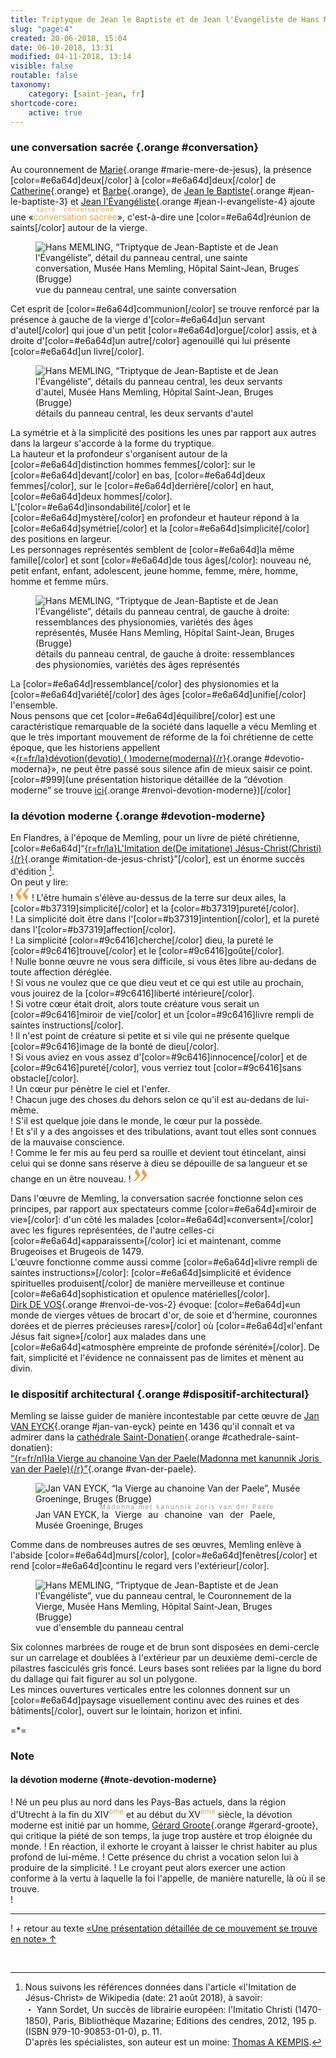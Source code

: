 ```yaml
---
title: Triptyque de Jean le Baptiste et de Jean l'Évangéliste de Hans Memling
slug: "page:4"
created: 20-06-2018, 15:04
date: 06-10-2018, 13:31
modified: 04-11-2018, 13:14
visible: false
routable: false
taxonomy:
    category: [saint-jean, fr]
shortcode-core:
    active: true
---
```

### une conversation sacrée {.orange #conversation}

Au couronnement de [Marie][27]{.orange #marie-mere-de-jesus}, la présence [color=#e6a64d]deux[/color] à [color=#e6a64d]deux[/color] de [Catherine](#catherine-d-alexandrie "Catherine d'Alexandrie"){.orange} et [Barbe](#barbe){.orange}, de [Jean le Baptiste](#jean-le-baptiste-2 "Jean le Baptiste"){.orange #jean-le-baptiste-3} et [Jean l'Évangéliste](#jean-l-evangeliste-3 "Jean l'Évangéliste"){.orange #jean-l-evangeliste-4} ajoute une «<ruby lang="fr" style="color:#e6a64d;">conversation&#160;sacrée<rp>(</rp><rt lang="it" style="font-size: 70%;letter-spacing: 1px;color:#e6a64d;">sacra&#160;conversazione</rt><rp>)</rp></ruby>», c'est-à-dire une [color=#e6a64d]réunion de saints[/color] autour de la vierge.  

<figure><picture>
<source
sizes="(max-width: 767px) 98vw, (min-width: 959px) 50vw, 86vw"
srcset="
/user/sites/docs/pages/01.home/06.bruges/01.hopital-saint-jean/01.saint-jean/04.saint-jean_4/sainte-conversation-280.webp 280w,
/user/sites/docs/pages/01.home/06.bruges/01.hopital-saint-jean/01.saint-jean/04.saint-jean_4/sainte-conversation-380.webp 380w,
/user/sites/docs/pages/01.home/06.bruges/01.hopital-saint-jean/01.saint-jean/04.saint-jean_4/sainte-conversation-480.webp 480w,
/user/sites/docs/pages/01.home/06.bruges/01.hopital-saint-jean/01.saint-jean/04.saint-jean_4/sainte-conversation-640.webp 640w,
/user/sites/docs/pages/01.home/06.bruges/01.hopital-saint-jean/01.saint-jean/04.saint-jean_4/sainte-conversation-840.webp 840w,
/user/sites/docs/pages/01.home/06.bruges/01.hopital-saint-jean/01.saint-jean/04.saint-jean_4/sainte-conversation-1280.webp 1280w,
/user/sites/docs/pages/01.home/06.bruges/01.hopital-saint-jean/01.saint-jean/04.saint-jean_4/sainte-conversation-1600.webp 1600w,
/user/sites/docs/pages/01.home/06.bruges/01.hopital-saint-jean/01.saint-jean/04.saint-jean_4/sainte-conversation-1920.webp 1920w"
type="image/webp" />
<img
src="/user/sites/docs/pages/01.home/06.bruges/01.hopital-saint-jean/01.saint-jean/04.saint-jean_4/sainte-conversation-640.jpg" title="Hans MEMLING, “Triptyque de Jean-Baptiste et de Jean l'Évangéliste”, détail du panneau central, une sainte conversation, Musée Hans Memling, Hôpital Saint-Jean, Bruges (Brugge)" alt="Hans MEMLING, “Triptyque de Jean-Baptiste et de Jean l'Évangéliste”, détail du panneau central, une sainte conversation, Musée Hans Memling, Hôpital Saint-Jean, Bruges (Brugge)" class="class-70-img"
sizes="(max-width: 767px) 98vw, (min-width: 959px) 50vw, 86vw"
srcset="
/user/sites/docs/pages/01.home/06.bruges/01.hopital-saint-jean/01.saint-jean/04.saint-jean_4/sainte-conversation-280.jpg 280w,
/user/sites/docs/pages/01.home/06.bruges/01.hopital-saint-jean/01.saint-jean/04.saint-jean_4/sainte-conversation-380.jpg 380w,
/user/sites/docs/pages/01.home/06.bruges/01.hopital-saint-jean/01.saint-jean/04.saint-jean_4/sainte-conversation-480.jpg 480w,
/user/sites/docs/pages/01.home/06.bruges/01.hopital-saint-jean/01.saint-jean/04.saint-jean_4/sainte-conversation-640.jpg 640w,
/user/sites/docs/pages/01.home/06.bruges/01.hopital-saint-jean/01.saint-jean/04.saint-jean_4/sainte-conversation-840.jpg 840w,
/user/sites/docs/pages/01.home/06.bruges/01.hopital-saint-jean/01.saint-jean/04.saint-jean_4/sainte-conversation-1280.jpg 1280w,
/user/sites/docs/pages/01.home/06.bruges/01.hopital-saint-jean/01.saint-jean/04.saint-jean_4/sainte-conversation-1600.jpg 1600w,
/user/sites/docs/pages/01.home/06.bruges/01.hopital-saint-jean/01.saint-jean/04.saint-jean_4/sainte-conversation-1920.jpg 1920w">
</picture><figcaption>vue du panneau central, une sainte conversation</figcaption></figure>

Cet esprit de [color=#e6a64d]communion[/color] se trouve renforcé par la présence à gauche de la vierge d'[color=#e6a64d]un servant d'autel[/color] qui joue d'un petit [color=#e6a64d]orgue[/color] assis, et à droite d'[color=#e6a64d]un autre[/color] agenouillé qui lui présente [color=#e6a64d]un livre[/color].

<figure><picture>
<source
sizes="(max-width: 767px) 98vw, (min-width: 959px) 50vw, 86vw"
srcset="
/user/sites/docs/pages/01.home/06.bruges/01.hopital-saint-jean/01.saint-jean/04.saint-jean_4/servants-vis-a-vis-280.webp 280w,
/user/sites/docs/pages/01.home/06.bruges/01.hopital-saint-jean/01.saint-jean/04.saint-jean_4/servants-vis-a-vis-380.webp 380w,
/user/sites/docs/pages/01.home/06.bruges/01.hopital-saint-jean/01.saint-jean/04.saint-jean_4/servants-vis-a-vis-480.webp 480w,
/user/sites/docs/pages/01.home/06.bruges/01.hopital-saint-jean/01.saint-jean/04.saint-jean_4/servants-vis-a-vis-640.webp 640w,
/user/sites/docs/pages/01.home/06.bruges/01.hopital-saint-jean/01.saint-jean/04.saint-jean_4/servants-vis-a-vis-840.webp 840w,
/user/sites/docs/pages/01.home/06.bruges/01.hopital-saint-jean/01.saint-jean/04.saint-jean_4/servants-vis-a-vis-1280.webp 1280w,
/user/sites/docs/pages/01.home/06.bruges/01.hopital-saint-jean/01.saint-jean/04.saint-jean_4/servants-vis-a-vis-1600.webp 1600w,
/user/sites/docs/pages/01.home/06.bruges/01.hopital-saint-jean/01.saint-jean/04.saint-jean_4/servants-vis-a-vis-1920.webp 1920w"
type="image/webp" />
<img
src="/user/sites/docs/pages/01.home/06.bruges/01.hopital-saint-jean/01.saint-jean/04.saint-jean_4/servants-vis-a-vis-640.jpg" title="Hans MEMLING, “Triptyque de Jean-Baptiste et de Jean l'Évangéliste”, détails du panneau central, les deux servants d'autel, Musée Hans Memling, Hôpital Saint-Jean, Bruges (Brugge)" alt="Hans MEMLING, “Triptyque de Jean-Baptiste et de Jean l'Évangéliste”, détails du panneau central, les deux servants d'autel, Musée Hans Memling, Hôpital Saint-Jean, Bruges (Brugge)" class="class-diane-img"
sizes="(max-width: 767px) 98vw, (min-width: 959px) 50vw, 86vw"
srcset="
/user/sites/docs/pages/01.home/06.bruges/01.hopital-saint-jean/01.saint-jean/04.saint-jean_4/servants-vis-a-vis-280.jpg 280w,
/user/sites/docs/pages/01.home/06.bruges/01.hopital-saint-jean/01.saint-jean/04.saint-jean_4/servants-vis-a-vis-380.jpg 380w,
/user/sites/docs/pages/01.home/06.bruges/01.hopital-saint-jean/01.saint-jean/04.saint-jean_4/servants-vis-a-vis-480.jpg 480w,
/user/sites/docs/pages/01.home/06.bruges/01.hopital-saint-jean/01.saint-jean/04.saint-jean_4/servants-vis-a-vis-640.jpg 640w,
/user/sites/docs/pages/01.home/06.bruges/01.hopital-saint-jean/01.saint-jean/04.saint-jean_4/servants-vis-a-vis-840.jpg 840w,
/user/sites/docs/pages/01.home/06.bruges/01.hopital-saint-jean/01.saint-jean/04.saint-jean_4/servants-vis-a-vis-1280.jpg 1280w,
/user/sites/docs/pages/01.home/06.bruges/01.hopital-saint-jean/01.saint-jean/04.saint-jean_4/servants-vis-a-vis-1600.jpg 1600w,
/user/sites/docs/pages/01.home/06.bruges/01.hopital-saint-jean/01.saint-jean/04.saint-jean_4/servants-vis-a-vis-1920.jpg 1920w">
</picture><figcaption>détails du panneau central, les deux servants d'autel</figcaption></figure>

La symétrie et à la simplicité des positions les unes par rapport aux autres dans la largeur s'accorde à la forme du tryptique.  
La hauteur et la profondeur s'organisent autour de la [color=#e6a64d]distinction hommes femmes[/color]: sur le [color=#e6a64d]devant[/color] en bas, [color=#e6a64d]deux femmes[/color], sur le [color=#e6a64d]derrière[/color] en haut, [color=#e6a64d]deux hommes[/color].  
L'[color=#e6a64d]insondabilité[/color] et le [color=#e6a64d]mystère[/color] en profondeur et hauteur répond à la [color=#e6a64d]symétrie[/color] et la [color=#e6a64d]simplicité[/color] des positions en largeur.  
Les personnages représentés semblent de [color=#e6a64d]la même famille[/color] et sont [color=#e6a64d]de tous âges[/color]: 
nouveau né, petit enfant, enfant, adolescent, jeune homme, femme, mère, homme, homme et femme mûrs.

<figure><picture>
<source
sizes="(max-width: 767px) 98vw, (min-width: 959px) 50vw, 86vw"
srcset="
/user/sites/docs/pages/01.home/06.bruges/01.hopital-saint-jean/01.saint-jean/04.saint-jean_4/air-de-famille-280.webp 280w,
/user/sites/docs/pages/01.home/06.bruges/01.hopital-saint-jean/01.saint-jean/04.saint-jean_4/air-de-famille-380.webp 380w,
/user/sites/docs/pages/01.home/06.bruges/01.hopital-saint-jean/01.saint-jean/04.saint-jean_4/air-de-famille-480.webp 480w,
/user/sites/docs/pages/01.home/06.bruges/01.hopital-saint-jean/01.saint-jean/04.saint-jean_4/air-de-famille-640.webp 640w,
/user/sites/docs/pages/01.home/06.bruges/01.hopital-saint-jean/01.saint-jean/04.saint-jean_4/air-de-famille-840.webp 840w,
/user/sites/docs/pages/01.home/06.bruges/01.hopital-saint-jean/01.saint-jean/04.saint-jean_4/air-de-famille-1280.webp 1280w,
/user/sites/docs/pages/01.home/06.bruges/01.hopital-saint-jean/01.saint-jean/04.saint-jean_4/air-de-famille-1600.webp 1600w,
/user/sites/docs/pages/01.home/06.bruges/01.hopital-saint-jean/01.saint-jean/04.saint-jean_4/air-de-famille-1920.webp 1920w"
type="image/webp" />
<img
src="/user/sites/docs/pages/01.home/06.bruges/01.hopital-saint-jean/01.saint-jean/04.saint-jean_4/air-de-famille-640.jpg" title="Hans MEMLING, “Triptyque de Jean-Baptiste et de Jean l'Évangéliste”, détails du panneau central, de gauche à droite: ressemblances des physionomies, variétés des âges représentés, Musée Hans Memling, Hôpital Saint-Jean, Bruges (Brugge)" alt="Hans MEMLING, “Triptyque de Jean-Baptiste et de Jean l'Évangéliste”, détails du panneau central, de gauche à droite: ressemblances des physionomies, variétés des âges représentés, Musée Hans Memling, Hôpital Saint-Jean, Bruges (Brugge)" class="class-70-img"
sizes="(max-width: 767px) 98vw, (min-width: 959px) 50vw, 86vw"
srcset="
/user/sites/docs/pages/01.home/06.bruges/01.hopital-saint-jean/01.saint-jean/04.saint-jean_4/air-de-famille-280.jpg 280w,
/user/sites/docs/pages/01.home/06.bruges/01.hopital-saint-jean/01.saint-jean/04.saint-jean_4/air-de-famille-380.jpg 380w,
/user/sites/docs/pages/01.home/06.bruges/01.hopital-saint-jean/01.saint-jean/04.saint-jean_4/air-de-famille-480.jpg 480w,
/user/sites/docs/pages/01.home/06.bruges/01.hopital-saint-jean/01.saint-jean/04.saint-jean_4/air-de-famille-640.jpg 640w,
/user/sites/docs/pages/01.home/06.bruges/01.hopital-saint-jean/01.saint-jean/04.saint-jean_4/air-de-famille-840.jpg 840w,
/user/sites/docs/pages/01.home/06.bruges/01.hopital-saint-jean/01.saint-jean/04.saint-jean_4/air-de-famille-1280.jpg 1280w,
/user/sites/docs/pages/01.home/06.bruges/01.hopital-saint-jean/01.saint-jean/04.saint-jean_4/air-de-famille-1600.jpg 1600w,
/user/sites/docs/pages/01.home/06.bruges/01.hopital-saint-jean/01.saint-jean/04.saint-jean_4/air-de-famille-1920.jpg 1920w">
</picture><figcaption>détails du panneau central, de gauche à droite: ressemblances des physionomies, variétés des âges représentés</figcaption></figure>

La [color=#e6a64d]ressemblance[/color] des physionomies et la [color=#e6a64d]variété[/color] des âges [color=#e6a64d]unifie[/color] l'ensemble.  
Nous pensons que cet [color=#e6a64d]équilibre[/color] est une caractéristique remarquable de la société dans laquelle a vécu Memling et que le très important mouvement de réforme de la foi chrétienne de cette époque, que les historiens appellent «[{r=fr/la}dévotion(devotio)&#160;(&#160;)moderne(moderna){/r}][31]{.orange #devotio-moderna}», ne peut être passé sous silence afin de mieux saisir ce point.  
[color=#999](une présentation historique détaillée de la “dévotion moderne” se trouve [ici][35]{.orange #renvoi-devotion-moderne})[/color]

### la dévotion moderne {.orange #devotion-moderne}

En Flandres, à l'époque de Memling, pour un livre de piété chrétienne, [color=#e6a64d]“[{r=fr/la}L&#39;Imitation&#160;de(De&#160;imitatione)&#160;Jésus-Christ(Christi){/r}][33]{.orange #imitation-de-jesus-christ}”[/color], est un énorme succès d'édition [^4].    
On peut y lire:  
! <span><svg xmlns="http://www.w3.org/2000/svg" width="22px" height="22px" viewBox="0 0 78 78" fill="#e6a64d" opacity="1"><path d="M76.5 9.0009L57.0898 32.605c-.88226 1.10283-.88226 1.54397-.88226 1.76454 0 1.10286 1.76455 3.30857 2.8674 4.632l13.0167 14.99877L61.50123 74.9545 50.4727 59.51456c-2.87047-3.97028-10.80793-15.88413-10.80793-19.19267 0-1.76458.6617-2.4263 6.6171-9.7051C60.8395 12.74754 63.04522 10.98297 70.98575 3.0455L76.5 9.00092zm-38.16172 0L18.9281 32.605c-.88228 1.10283-.88228 1.54397-.88228 1.76454 0 1.10286 1.76457 3.30857 2.86742 4.632L33.92688 54.0003 23.3395 74.9545 12.30793 59.51456C9.44053 55.54428 1.5 43.63043 1.5 40.3219c0-1.76458.6617-2.4263 6.6171-9.7051C22.67475 12.74754 24.88043 10.98297 32.82097 3.0455l5.51732 5.9554z"/></svg></span> 
! L'être humain s'élève au-dessus de la terre sur deux ailes, la [color=#b37319]simplicité[/color] et la [color=#b37319]pureté[/color].  
! La simplicité doit être dans l'[color=#b37319]intention[/color], et la pureté dans l'[color=#b37319]affection[/color].  
! La simplicité [color=#9c6416]cherche[/color] dieu, la pureté le [color=#9c6416]trouve[/color] et le [color=#9c6416]goûte[/color].  
! Nulle bonne œuvre ne vous sera difficile, si vous êtes libre au-dedans de toute affection déréglée.  
! Si vous ne voulez que ce que dieu veut et ce qui est utile au prochain, vous jouirez de la [color=#9c6416]liberté intérieure[/color].  
! Si votre cœur était droit, alors toute créature vous serait un [color=#9c6416]miroir de vie[/color] et un [color=#9c6416]livre rempli de saintes instructions[/color].  
! Il n'est point de créature si petite et si vile qui ne présente quelque [color=#9c6416]image de la bonté de dieu[/color].  
! Si vous aviez en vous assez d'[color=#9c6416]innocence[/color] et de [color=#9c6416]pureté[/color], vous verriez tout [color=#9c6416]sans obstacle[/color].  
! Un cœur pur pénètre le ciel et l'enfer.  
! Chacun juge des choses du dehors selon ce qu'il est au-dedans de lui-même.  
! S'il est quelque joie dans le monde, le cœur pur la possède.  
! Et s'il y a des angoisses et des tribulations, avant tout elles sont connues de la mauvaise conscience.  
! Comme le fer mis au feu perd sa rouille et devient tout étincelant, ainsi celui qui se donne sans réserve à dieu se dépouille de sa langueur et se change en un être nouveau. 
! <span><svg xmlns="http://www.w3.org/2000/svg" width="22px" height="22px" viewBox="0 0 78 78" fill="#e6a64d" opacity="1"><path d="M1.5 68.9991L20.9102 45.395c.88226-1.10283.88226-1.54397.88226-1.76454 0-1.10286-1.76455-3.30857-2.8674-4.632L5.90836 23.9997 16.49877 3.0455 27.5273 18.48544c2.87047 3.97028 10.80793 15.88413 10.80793 19.19267 0 1.76458-.6617 2.4263-6.6171 9.7051C17.1605 65.25246 14.95478 67.01703 7.01425 74.9545L1.5 68.99908zm38.16172 0L59.0719 45.395c.88228-1.10283.88228-1.54397.88228-1.76454 0-1.10286-1.76457-3.30857-2.86742-4.632L44.07312 23.9997 54.6605 3.0455l11.03157 15.43992C68.55947 22.45572 76.5 34.36957 76.5 37.6781c0 1.76458-.6617 2.4263-6.6171 9.7051C55.32526 65.25246 53.11957 67.01703 45.17904 74.9545l-5.51732-5.9554z"/></svg></span>

Dans l'œuvre de Memling, la conversation sacrée fonctionne selon ces principes, par rapport aux spectateurs comme [color=#e6a64d]«miroir de vie»[/color]: d'un côté les malades [color=#e6a64d]«conversent»[/color] avec les figures représentées, de l'autre celles-ci [color=#e6a64d]«apparaissent»[/color] ici et maintenant, comme Brugeoises et Brugeois de 1479.  
L'œuvre fonctionne comme aussi comme [color=#e6a64d]«livre rempli de saintes instructions»[/color]: [color=#e6a64d]simplicité et évidence spirituelles produisent[/color] de manière merveilleuse et continue [color=#e6a64d]sophistication et opulence matérielles[/color].  
[Dirk DE VOS][30]{.orange #renvoi-de-vos-2} évoque: [color=#e6a64d]«un monde de vierges vêtues de brocart d'or, de soie et d'hermine, couronnes dorées et de pierres précieuses rares»[/color] où [color=#e6a64d]«l'enfant Jésus fait signe»[/color] aux malades dans une [color=#e6a64d]«atmosphère empreinte de profonde sérénité»[/color]. 
De fait, simplicité et l'évidence ne connaissent pas de limites et mènent au divin.

### le dispositif architectural {.orange #dispositif-architectural}
  
Memling se laisse guider de manière incontestable par cette œuvre de [Jan VAN EYCK][7]{.orange #jan-van-eyck} peinte en 1436 qu'il connaît et va admirer dans la [cathédrale Saint-Donatien][28]{.orange #cathedrale-saint-donatien}: [“{r=fr/nl}la&#160;Vierge&#160;au&#160;chanoine&#160;Van&#160;der&#160;Paele(Madonna&#160;met&#160;kanunnik&#160;Joris&#160;van&#160;der&#160;Paele){/r}”][13]{.orange #van-der-paele}.

<figure><picture>
<source
sizes="(max-width: 767px) 98vw, (min-width: 959px) 50vw, 86vw"
srcset="
/user/sites/docs/pages/01.home/06.bruges/01.hopital-saint-jean/01.saint-jean/04.saint-jean_4/van-der-paele-280.webp 280w,
/user/sites/docs/pages/01.home/06.bruges/01.hopital-saint-jean/01.saint-jean/04.saint-jean_4/van-der-paele-380.webp 380w,
/user/sites/docs/pages/01.home/06.bruges/01.hopital-saint-jean/01.saint-jean/04.saint-jean_4/van-der-paele-480.webp 480w,
/user/sites/docs/pages/01.home/06.bruges/01.hopital-saint-jean/01.saint-jean/04.saint-jean_4/van-der-paele-640.webp 640w,
/user/sites/docs/pages/01.home/06.bruges/01.hopital-saint-jean/01.saint-jean/04.saint-jean_4/van-der-paele-840.webp 840w,
/user/sites/docs/pages/01.home/06.bruges/01.hopital-saint-jean/01.saint-jean/04.saint-jean_4/van-der-paele-1280.webp 1280w,
/user/sites/docs/pages/01.home/06.bruges/01.hopital-saint-jean/01.saint-jean/04.saint-jean_4/van-der-paele-1600.webp 1600w,
/user/sites/docs/pages/01.home/06.bruges/01.hopital-saint-jean/01.saint-jean/04.saint-jean_4/van-der-paele-1920.webp 1920w"
type="image/webp" />
<img
src="/user/sites/docs/pages/01.home/06.bruges/01.hopital-saint-jean/01.saint-jean/04.saint-jean_4/van-der-paele-640.jpg" title="Jan VAN EYCK, “la Vierge au chanoine Van der Paele”, Musée Groeninge, Bruges (Brugge)" alt="Jan VAN EYCK, “la Vierge au chanoine Van der Paele”, Musée Groeninge, Bruges (Brugge)" class="class-40-img"
sizes="(max-width: 767px) 98vw, (min-width: 959px) 50vw, 86vw"
srcset="
/user/sites/docs/pages/01.home/06.bruges/01.hopital-saint-jean/01.saint-jean/04.saint-jean_4/van-der-paele-280.jpg 280w,
/user/sites/docs/pages/01.home/06.bruges/01.hopital-saint-jean/01.saint-jean/04.saint-jean_4/van-der-paele-380.jpg 380w,
/user/sites/docs/pages/01.home/06.bruges/01.hopital-saint-jean/01.saint-jean/04.saint-jean_4/van-der-paele-480.jpg 480w,
/user/sites/docs/pages/01.home/06.bruges/01.hopital-saint-jean/01.saint-jean/04.saint-jean_4/van-der-paele-640.jpg 640w,
/user/sites/docs/pages/01.home/06.bruges/01.hopital-saint-jean/01.saint-jean/04.saint-jean_4/van-der-paele-840.jpg 840w,
/user/sites/docs/pages/01.home/06.bruges/01.hopital-saint-jean/01.saint-jean/04.saint-jean_4/van-der-paele-1280.jpg 1280w,
/user/sites/docs/pages/01.home/06.bruges/01.hopital-saint-jean/01.saint-jean/04.saint-jean_4/van-der-paele-1600.jpg 1600w,
/user/sites/docs/pages/01.home/06.bruges/01.hopital-saint-jean/01.saint-jean/04.saint-jean_4/van-der-paele-1920.jpg 1920w">
</picture><figcaption>Jan VAN EYCK, <ruby lang="fr">la&#160;Vierge&#160;au&#160;chanoine&#160;van&#160;der&#160;Paele<rp>(</rp><rt lang="nl" style="color:#999;font-size: 70%;letter-spacing: 2px;">Madonna&#160;met&#160;kanunnik&#160;Joris&#160;van&#160;der&#160;Paele</rt><rp>)</rp></ruby>, Musée Groeninge, Bruges</figcaption></figure>

Comme dans de nombreuses autres de ses œuvres, Memling enlève à l'abside [color=#e6a64d]murs[/color], [color=#e6a64d]fenêtres[/color] et rend [color=#e6a64d]continu le regard vers l'extérieur[/color].

<figure><picture>
<source
sizes="(max-width: 767px) 98vw, (min-width: 959px) 50vw, 86vw"
srcset="
/user/sites/docs/pages/01.home/06.bruges/01.hopital-saint-jean/01.saint-jean/04.saint-jean_4/saint-jean_5-280.webp 280w,
/user/sites/docs/pages/01.home/06.bruges/01.hopital-saint-jean/01.saint-jean/04.saint-jean_4/saint-jean_5-380.webp 380w,
/user/sites/docs/pages/01.home/06.bruges/01.hopital-saint-jean/01.saint-jean/04.saint-jean_4/saint-jean_5-480.webp 480w,
/user/sites/docs/pages/01.home/06.bruges/01.hopital-saint-jean/01.saint-jean/04.saint-jean_4/saint-jean_5-640.webp 640w,
/user/sites/docs/pages/01.home/06.bruges/01.hopital-saint-jean/01.saint-jean/04.saint-jean_4/saint-jean_5-840.webp 840w,
/user/sites/docs/pages/01.home/06.bruges/01.hopital-saint-jean/01.saint-jean/04.saint-jean_4/saint-jean_5-1280.webp 1280w,
/user/sites/docs/pages/01.home/06.bruges/01.hopital-saint-jean/01.saint-jean/04.saint-jean_4/saint-jean_5-1600.webp 1600w,
/user/sites/docs/pages/01.home/06.bruges/01.hopital-saint-jean/01.saint-jean/04.saint-jean_4/saint-jean_5-1920.webp 1920w"
type="image/webp" />
<img
src="/user/sites/docs/pages/01.home/06.bruges/01.hopital-saint-jean/01.saint-jean/04.saint-jean_4/saint-jean_5-640.jpg" title="Hans MEMLING, “Triptyque de Jean-Baptiste et de Jean l'Évangéliste”, vue du panneau central, le Couronnement de la Vierge, Musée Hans Memling, Hôpital Saint-Jean, Bruges (Brugge)" alt="Hans MEMLING, “Triptyque de Jean-Baptiste et de Jean l'Évangéliste”, vue du panneau central, le Couronnement de la Vierge, Musée Hans Memling, Hôpital Saint-Jean, Bruges (Brugge)" class="class-70-img"
sizes="(max-width: 767px) 98vw, (min-width: 959px) 50vw, 86vw"
srcset="
/user/sites/docs/pages/01.home/06.bruges/01.hopital-saint-jean/01.saint-jean/04.saint-jean_4/saint-jean_5-280.jpg 280w,
/user/sites/docs/pages/01.home/06.bruges/01.hopital-saint-jean/01.saint-jean/04.saint-jean_4/saint-jean_5-380.jpg 380w,
/user/sites/docs/pages/01.home/06.bruges/01.hopital-saint-jean/01.saint-jean/04.saint-jean_4/saint-jean_5-480.jpg 480w,
/user/sites/docs/pages/01.home/06.bruges/01.hopital-saint-jean/01.saint-jean/04.saint-jean_4/saint-jean_5-640.jpg 640w,
/user/sites/docs/pages/01.home/06.bruges/01.hopital-saint-jean/01.saint-jean/04.saint-jean_4/saint-jean_5-840.jpg 840w,
/user/sites/docs/pages/01.home/06.bruges/01.hopital-saint-jean/01.saint-jean/04.saint-jean_4/saint-jean_5-1280.jpg 1280w,
/user/sites/docs/pages/01.home/06.bruges/01.hopital-saint-jean/01.saint-jean/04.saint-jean_4/saint-jean_5-1600.jpg 1600w,
/user/sites/docs/pages/01.home/06.bruges/01.hopital-saint-jean/01.saint-jean/04.saint-jean_4/saint-jean_5-1920.jpg 1920w">
</picture><figcaption>vue d'ensemble du panneau central</figcaption></figure>

Six colonnes marbrées de rouge et de brun sont disposées en demi-cercle sur un carrelage et doublées à l'extérieur par un deuxième demi-cercle de pilastres fasciculés gris foncé. 
Leurs bases sont reliées par la ligne du bord du dallage qui fait figurer au sol un polygone.  
Les minces ouvertures verticales entre les colonnes donnent sur un [color=#e6a64d]paysage visuellement continu avec des ruines et des bâtiments[/color], ouvert sur le lointain, horizon et infini.

=*=

### Note

#### la dévotion moderne {#note-devotion-moderne}

! Né un peu plus au nord dans les Pays-Bas actuels, dans la région d'Utrecht à la fin du XIV<sup style="color:#e6a64d;">ème</sup> et au début du XV<sup style="color:#e6a64d;">ème</sup> siècle, la dévotion moderne est initié par un homme, [Gérard Groote][33]{.orange #gerard-groote}, qui critique la piété de son temps, la juge trop austère et trop éloignée du monde. 
! En réaction, il exhorte le croyant à laisser le christ habiter au plus profond de lui-même.
! Cette présence du christ a vocation selon lui à produire de la simplicité. 
! Le croyant peut alors exercer une action conforme à la vertu à laquelle la foi l'appelle, de manière naturelle, là où il se trouve.  
! <hr>
! + retour au texte [«Une présentation détaillée de ce mouvement se trouve en note» ↑][36]

<br>

[^4]: Nous suivons les références données dans l'article «l'Imitation de Jésus-Christ» de Wikipedia (date: 21 août 2018), à savoir:<br>
・ Yann Sordet, Un succès de librairie européen: l'Imitatio Christi (1470-1850), Paris, Bibliothèque Mazarine; Editions des cendres, 2012, 195 p. (ISBN 979-10-90853-01-0), p. 11.<br>
D'après les spécialistes, son auteur est un moine: [Thomas A KEMPIS](https://fr.wikipedia.org/wiki/Thomas_a_Kempis "https://fr.wikipedia.org/wiki/Thomas_a_Kempis"). 

[7]: https://fr.wikipedia.org/wiki/Jan_van_Eyck "https://fr.wikipedia.org/wiki/Jan_van_Eyck"
[13]: https://fr.wikipedia.org/wiki/La_Vierge_au_chanoine_Van_der_Paele "https://fr.wikipedia.org/wiki/La_Vierge_au_chanoine_Van_der_Paele"
[27]: https://fr.wikipedia.org/wiki/Marie_(mère_de_Jésus) "https://fr.wikipedia.org/wiki/Marie_(mère_de_Jésus)"
[28]: https://fr.wikipedia.org/wiki/Cathédrale_Saint-Donatien_de_Bruges "https://fr.wikipedia.org/wiki/Cathédrale_Saint-Donatien_de_Bruges"
[30]: /bruges/hopital-saint-jean/saint-jean/page:1#de-vos "https://francois-vidit.com/docs/fr/bruges/hopital-saint-jean/saint-jean/page:1#de-vos"
[31]: https://fr.wikipedia.org/wiki/Devotio_moderna "https://fr.wikipedia.org/wiki/Devotio_moderna"
[33]: https://fr.wikipedia.org/wiki/Gérard_Groote "https://fr.wikipedia.org/wiki/Gérard_Groote"
[34]: https://fr.wikipedia.org/wiki/L%27Imitation_de_Jésus-Christ "https://fr.wikipedia.org/wiki/L'%27'Imitation_de_Jésus-Christ"
[35]: #note-devotion-moderne "note présentation du mouvement «dévotion moderne»"
[36]: #renvoi-devotion-moderne "renvoi mouvement «dévotion moderne»"